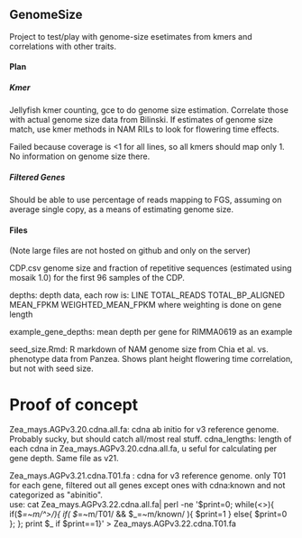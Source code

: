 ## GenomeSize

Project to test/play with genome-size esetimates from kmers and correlations with other traits.

#### Plan 

##### Kmer

Jellyfish kmer counting, gce to do genome size estimation. 
Correlate those with actual genome size data from Bilinski. 
If estimates of genome size match, use kmer methods in NAM RILs to look for flowering time effects.

Failed because coverage is <1 for all lines, so all kmers should map only 1. No information on genome size there.

##### Filtered Genes

Should be able to use percentage of reads mapping to FGS, assuming on average single copy, as a means of estimating genome size.

#### Files

(Note large files are not hosted on github and only on the server)

CDP.csv genome size and fraction of repetitive sequences (estimated using mosaik 1.0) for the first 96 samples of the CDP.

depths: depth data, each row is: LINE TOTAL_READS TOTAL_BP_ALIGNED MEAN_FPKM WEIGHTED_MEAN_FPKM where weighting is done on gene length

example_gene_depths: mean depth per gene for RIMMA0619 as an example

seed_size.Rmd: R markdown of NAM genome size from Chia et al. vs. phenotype data from Panzea. 
Shows plant height flowering time correlation, but not with seed size.

# Proof of concept

Zea_mays.AGPv3.20.cdna.all.fa: cdna ab initio for v3 reference genome. Probably sucky, but should catch all/most real stuff.
cdna_lengths: length of each cdna in Zea_mays.AGPv3.20.cdna.all.fa, u seful for calculating per gene depth. Same file as v21.

Zea_mays.AGPv3.21.cdna.T01.fa : cdna for v3 reference genome. only T01 for each gene, filtered out all genes except ones with cdna:known and not categorized as "abinitio".  
use: cat Zea_mays.AGPv3.22.cdna.all.fa| perl -ne '$print=0; while(<>){ if($_=~m/^>/){ if( $_=~m/T01/ && $_=~m/known/ ){ $print=1 } else{ $print=0 }; }; print $_ if $print==1}'  > Zea_mays.AGPv3.22.cdna.T01.fa
